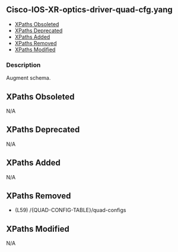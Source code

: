 ## Cisco-IOS-XR-optics-driver-quad-cfg.yang

- [XPaths Obsoleted](#xpaths-obsoleted)
- [XPaths Deprecated](#xpaths-deprecated)
- [XPaths Added](#xpaths-added)
- [XPaths Removed](#xpaths-removed)
- [XPaths Modified](#xpaths-modified)

### Description

Augment schema.

## XPaths Obsoleted

N/A

## XPaths Deprecated

N/A

## XPaths Added

N/A

## XPaths Removed

- (L59)	/{QUAD-CONFIG-TABLE}/quad-configs

## XPaths Modified

N/A


